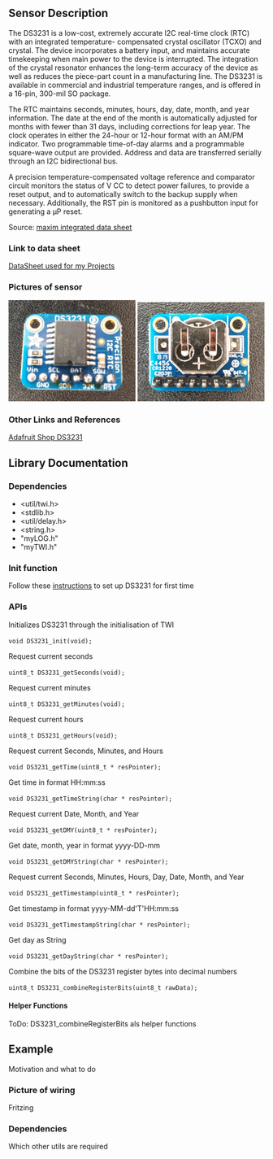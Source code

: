 ## Sensor Description
The DS3231 is a low-cost, extremely accurate I2C real-time clock (RTC) with an integrated temperature-
compensated crystal oscillator (TCXO) and crystal. The device incorporates a battery input, and maintains
accurate timekeeping when main power to the device is interrupted. The integration of the crystal resonator
enhances the long-term accuracy of the device as well as reduces the piece-part count in a manufacturing line.
The DS3231 is available in commercial and industrial temperature ranges, and is offered in a 16-pin, 300-mil
SO package. 

The RTC maintains seconds, minutes, hours, day, date, month, and year information. The date at the end of the
month is automatically adjusted for months with fewer than 31 days, including corrections for leap year. The
clock operates in either the 24-hour or 12-hour format with an AM/PM indicator. Two programmable time-of-day
alarms and a programmable square-wave output are provided. Address and data are transferred serially
through an I2C bidirectional bus. 

A precision temperature-compensated voltage reference and comparator circuit monitors the status of V CC to
detect power failures, to provide a reset output, and to automatically switch to the backup supply when necessary.
Additionally, the RST pin is monitored as a pushbutton input for generating a μP reset.

Source: [maxim integrated data sheet](https://datasheets.maximintegrated.com/en/ds/DS3231.pdf)


### Link to data sheet
[DataSheet used for my Projects](https://github.com/michelheil/Arduino/lib/myDS3231/datasheet)

### Pictures of sensor
<img src="https://github.com/michelheil/Arduino/blob/master/lib/myDS3231/pictures/DS3231_Front.jpg" width="250"> <img src="https://github.com/michelheil/Arduino/blob/master/lib/myDS3231/pictures/DS3231_Back.jpg" width="250">

### Other Links and References
[Adafruit Shop DS3231](https://learn.adafruit.com/adafruit-ds3231-precision-rtc-breakout/overview)


## Library Documentation

### Dependencies
* <util/twi.h>
* <stdlib.h>
* <util/delay.h>
* <string.h>
* "myLOG.h"
* "myTWI.h"

### Init function
Follow these [instructions](https://learn.adafruit.com/adafruit-ds3231-precision-rtc-breakout/arduino-usage) 
to set up DS3231 for first time


### APIs
Initializes DS3231 through the initialisation of TWI

```void DS3231_init(void);```

Request current seconds

```uint8_t DS3231_getSeconds(void);```

Request current minutes

```uint8_t DS3231_getMinutes(void);```

Request current hours

```uint8_t DS3231_getHours(void);```

Request current Seconds, Minutes, and Hours

```void DS3231_getTime(uint8_t * resPointer);```

Get time in format HH:mm:ss

```void DS3231_getTimeString(char * resPointer);```

Request current Date, Month, and Year

```void DS3231_getDMY(uint8_t * resPointer);```

Get date, month, year in format yyyy-DD-mm

```void DS3231_getDMYString(char * resPointer);```

Request current Seconds, Minutes, Hours, Day, Date, Month, and Year

```void DS3231_getTimestamp(uint8_t * resPointer);```

Get timestamp in format yyyy-MM-dd'T'HH:mm:ss

```void DS3231_getTimestampString(char * resPointer);```

Get day as String

```void DS3231_getDayString(char * resPointer);```

Combine the bits of the DS3231 register bytes into decimal numbers

```uint8_t DS3231_combineRegisterBits(uint8_t rawData);```


#### Helper Functions
ToDo: DS3231_combineRegisterBits als helper functions 


## Example
Motivation and what to do
### Picture of wiring
Fritzing
### Dependencies
Which other utils are required

